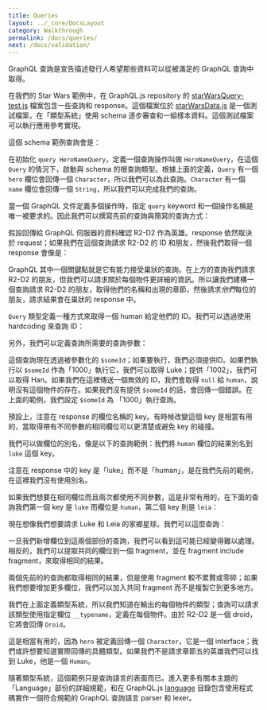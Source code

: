 ```yaml
---
title: Queries
layout: ../_core/DocsLayout
category: Walkthrough
permalink: /docs/queries/
next: /docs/validation/
---
```


GraphQL 查詢是宣告描述發行人希望那些資料可以從被滿足的 GraphQL 查詢中取得。

在我們的 Star Wars 範例中，在 GraphQL.js repository 的 [starWarsQuery-test.js](https://github.com/graphql/graphql-js/blob/master/src/__tests__/starWarsQuery-test.js) 檔案包含一些查詢和 response。這個檔案位於 [starWarsData.js](https://github.com/graphql/graphql-js/blob/master/src/__tests__/starWarsData.js) 是一個測試檔案，在「類型系統」使用 schema 逐步審查和一組樣本資料。這個測試檔案可以執行應用參考實現。

這個 schema 範例查詢會是：

<script data-inline>
  import MiniGraphiQL from '../_core/MiniGraphiQL';
  import { StarWarsSchema } from './_swapiSchema';
  renderHere(<MiniGraphiQL schema={StarWarsSchema} query={ `
query HeroNameQuery {
  hero {
    name
  }
}
`} />);
</script>

在初始化 `query HeroNameQuery`，定義一個查詢操作叫做 `HeroNameQuery`，在這個 `Query` 的情況下，啟動與 schema 的根查詢類型。根據上面的定義，`Query` 有一個 `hero` 欄位會回傳一個 `Character`，所以我們可以為此查詢。`Character` 有一個 `name` 欄位會回傳一個 `String`，所以我們可以完成我們的查詢。

當一個 GraphQL 文件定義多個操作時，指定 `query` keyword 和一個操作名稱是唯一被要求的。因此我們可以撰寫先前的查詢與簡寫的查詢方式：

<script data-inline>
  import MiniGraphiQL from '../_core/MiniGraphiQL';
  import { StarWarsSchema } from './_swapiSchema';
  renderHere(<MiniGraphiQL schema={StarWarsSchema} query={ `
{
  hero {
    name
  }
}
`} />);
</script>

假設回傳給 GraphQL 伺服器的資料確認 R2-D2 作為英雄。response 依然取決於 request；如果我們在這個查詢請求 R2-D2 的 ID 和朋友，然後我們取得一個 response 會像是：

<script data-inline>
  import MiniGraphiQL from '../_core/MiniGraphiQL';
  import { StarWarsSchema } from './_swapiSchema';
  renderHere(<MiniGraphiQL schema={StarWarsSchema} query={ `
{
  hero {
    id
    name
    friends {
      id
      name
    }
  }
}
`} />);
</script>

GraphQL 其中一個關鍵點就是它有能力接受巢狀的查詢。在上方的查詢我們請求 R2-D2 的朋友，但我們可以請求關於每個物件更詳細的資訊。所以讓我們建構一個查詢請求 R2-D2 的朋友，取得他們的名稱和出現的章節，然後請求*他們*每位的朋友，請求結果會在巢狀的 response 中。

<script data-inline>
  import MiniGraphiQL from '../_core/MiniGraphiQL';
  import { StarWarsSchema } from './_swapiSchema';
  renderHere(<MiniGraphiQL schema={StarWarsSchema} query={ `
{
  hero {
    name
    friends {
      name
      appearsIn
      friends {
        name
      }
    }
  }
}
`} />);
</script>

`Query` 類型定義一種方式來取得一個 human 給定他們的 ID。我們可以透過使用 hardcoding 來查詢 ID：

<script data-inline>
  import MiniGraphiQL from '../_core/MiniGraphiQL';
  import { StarWarsSchema } from './_swapiSchema';
  renderHere(<MiniGraphiQL schema={StarWarsSchema} query={ `
{
  human(id: "1000") {
    name
  }
}
`} />);
</script>

另外，我們可以定義查詢所需要的查詢參數：

<script data-inline>
  import MiniGraphiQL from '../_core/MiniGraphiQL';
  import { StarWarsSchema } from './_swapiSchema';
  renderHere(<MiniGraphiQL schema={StarWarsSchema} query={ `
query FetchSomeIDQuery($someId: String!) {
  human(id: $someId) {
    name
  }
}
`} values={{someId: `1000`}} />);
</script>

這個查詢現在透過被參數化的 `$someId`；如果要執行，我們必須提供ID。如果們執行以 `$someId` 作為「1000」執行它，我們可以取得 Luke；提供「1002」，我們可以取得 Han。如果我們在這裡傳送一個無效的 ID，我們會取得 `null` 給 `human`，說明沒有這個物件的存在。如果我們沒有提供 `$someId` 的話，會回傳一個錯誤。在上面的範例，我們設定 `$someId` 為 「1000」執行查詢。

預設上，注意在 response 的欄位名稱的 key。有時候改變這個 key 是相當有用的，當取得帶有不同參數的相同欄位可以更清楚或避免 key 的碰撞。

我們可以做欄位的別名，像是以下的查詢範例：我們將 `human` 欄位的結果別名到 `luke` 這個 key。

<script data-inline>
  import MiniGraphiQL from '../_core/MiniGraphiQL';
  import { StarWarsSchema } from './_swapiSchema';
  renderHere(<MiniGraphiQL schema={StarWarsSchema} query={ `
{
  luke: human(id: "1000") {
    name
  }
}
`} />);
</script>

注意在 response 中的 key 是「luke」而不是「human」，是在我們先前的範例，在這裡我們沒有使用別名。

如果我們想要在相同欄位而且兩次都使用不同參數，這是非常有用的，在下面的查詢我們第一個 key 是 `luke` 而欄位是 `human`，第二個 key 則是 `leia`：

<script data-inline>
  import MiniGraphiQL from '../_core/MiniGraphiQL';
  import { StarWarsSchema } from './_swapiSchema';
  renderHere(<MiniGraphiQL schema={StarWarsSchema} query={ `
{
  luke: human(id: "1000") {
    name
  }
  leia: human(id: "1003") {
    name
  }
}
`} />);
</script>

現在想像我們想要請求 Luke 和 Leia 的家鄉星球。我們可以這麼查詢：

<script data-inline>
  import MiniGraphiQL from '../_core/MiniGraphiQL';
  import { StarWarsSchema } from './_swapiSchema';
  renderHere(<MiniGraphiQL schema={StarWarsSchema} query={ `
{
  luke: human(id: "1000") {
    name
    homePlanet
  }
  leia: human(id: "1003") {
    name
    homePlanet
  }
}
`} />);
</script>

一旦我們新增欄位到這兩個部份的查詢，我們可以看到這可能已經變得難以處理。相反的，我們可以提取共同的欄位到一個 fragment，並在 fragment include fragment，來取得相同的結果。

<script data-inline>
  import MiniGraphiQL from '../_core/MiniGraphiQL';
  import { StarWarsSchema } from './_swapiSchema';
  renderHere(<MiniGraphiQL schema={StarWarsSchema} query={ `
{
  luke: human(id: "1000") {
    ...HumanFragment
  }
  leia: human(id: "1003") {
    ...HumanFragment
  }
}

fragment HumanFragment on Human {
  name
  homePlanet
}
`} />);
</script>

兩個先前的的查詢都取得相同的結果，但是使用 fragment 較不累贅或零碎；如果我們想要增加更多欄位，我們可以加入共同 fragment 而不是複製它到更多地方。

我們在上面定義類型系統，所以我們知道在輸出的每個物件的類型；查詢可以請求該類型使用指定欄位 `__typename`，定義在每個物件。由於 R2-D2 是一個 droid，它將會回傳 `Droid`。

<script data-inline>
  import MiniGraphiQL from '../_core/MiniGraphiQL';
  import { StarWarsSchema } from './_swapiSchema';
  renderHere(<MiniGraphiQL schema={StarWarsSchema} query={ `
{
  hero {
    __typename
    name
  }
}
`} />);
</script>

這是相當有用的，因為 `hero` 被定義回傳一個 `Character`，它是一個 interface；我們或許想要知道實際回傳的具體類型。如果我們不是請求章節五的英雄我們可以找到 Luke，他是一個 `Human`。

<script data-inline>
  import MiniGraphiQL from '../_core/MiniGraphiQL';
  import { StarWarsSchema } from './_swapiSchema';
  renderHere(<MiniGraphiQL schema={StarWarsSchema} query={ `
{
  hero(episode: EMPIRE) {
    __typename
    name
  }
}
`} />);
</script>

隨著類型系統，這個範例只是查詢語言的表面而已。進入更多有關本主題的「Language」部份的詳細規範，和在 GraphQL.js [language](https://github.com/graphql/graphql-js/blob/master/src/language) 目錄包含使用程式碼實作一個符合規範的 GraphQL 查詢語言 parser 和 lexer。
